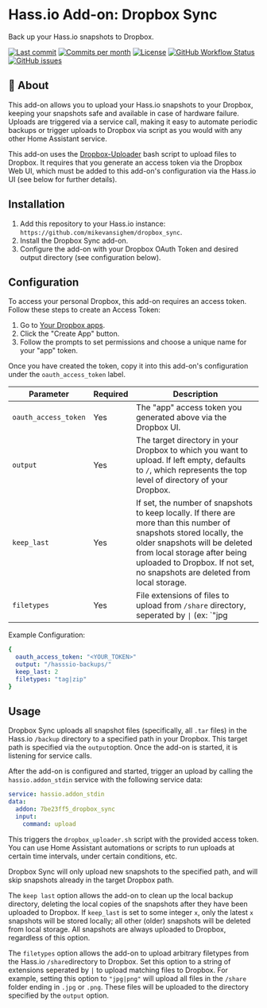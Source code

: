 # Hass.io Add-on: Dropbox Sync

Back up your Hass.io snapshots to Dropbox.

[![Last commit](https://img.shields.io/github/last-commit/mikevansighem/test_addon?style=flat-square)](https://github.com/mikevansighem/test_addon/commits/master)
[![Commits per month](https://img.shields.io/github/commit-activity/m/mikevansighem/test_addon?style=flat-square)](https://github.com/mikevansighem/test_addon/commits/master)
[![License](https://img.shields.io/github/license/mikevansighem/test_addon?style=flat-square)](https://github.com/mikevansighem/test_addon/blob/master/LICENSE)
[![GitHub Workflow Status](https://img.shields.io/github/workflow/status/mikevansighem/test_addon/Home%20Assistant%20CI?style=flat-square)](https://github.com/mikevansighem/test_addon/actions)
[![GitHub issues](https://img.shields.io/github/issues-raw/mikevansighem/test_addon?style=flat-square)](https://github.com/mikevansighem/test_addon/issues)

## :page_facing_up: About

This add-on allows you to upload your Hass.io snapshots to your Dropbox,
keeping your snapshots safe and available in case of hardware failure. Uploads
are triggered via a service call, making it easy to automate periodic backups
or trigger uploads to Dropbox via script as you would with any other Home
Assistant service.

This add-on uses the [Dropbox-Uploader](https://github.com/andreafabrizi/Dropbox-Uploader)
bash script to upload files to Dropbox. It requires that you generate an access
token via the Dropbox Web UI, which must be added to this add-on's
configuration via the Hass.io UI (see below for further details).

## Installation

1. Add this repository to your Hass.io instance: `https://github.com/mikevansighem/dropbox_sync`.
2. Install the Dropbox Sync add-on.
3. Configure the add-on with your Dropbox OAuth Token and desired output
directory (see configuration below).

## Configuration

To access your personal Dropbox, this add-on requires an access token.
Follow these steps to create an Access Token:

1. Go to [Your Dropbox apps](https://www.dropbox.com/developers/apps).
2. Click the "Create App" button.
3. Follow the prompts to set permissions and choose a unique name for your "app" token.

Once you have created the token, copy it into this add-on's configuration under
the `oauth_access_token` label.

|Parameter|Required|Description|
|---------|--------|-----------|
|`oauth_access_token`|Yes|The "app" access token you generated above via the Dropbox UI.|
|`output`|Yes|The target directory in your Dropbox to which you want to upload. If left empty, defaults to `/`, which represents the top level of directory of your Dropbox.|
|`keep_last`|Yes|If set, the number of snapshots to keep locally. If there are more than this number of snapshots stored locally, the older snapshots will be deleted from local storage after being uploaded to Dropbox. If not set, no snapshots are deleted from local storage.|
|`filetypes`|Yes|File extensions of files to upload from `/share` directory, seperated by <code>&#124;</code> (ex: `"jpg|png" or "png"`).|

Example Configuration:

```yaml
{
  oauth_access_token: "<YOUR_TOKEN>"
  output: "/hasssio-backups/"
  keep_last: 2
  filetypes: "tag|zip"
}
```

## Usage

Dropbox Sync uploads all snapshot files (specifically, all `.tar` files) in the
Hass.io `/backup` directory to a specified path in your Dropbox. This target
path is specified via the `output`option. Once the add-on is started, it is
listening for service calls.

After the add-on is configured and started, trigger an upload by calling the
`hassio.addon_stdin` service with the following service data:

```yaml
service: hassio.addon_stdin
data:
  addon: 7be23ff5_dropbox_sync
  input:
    command: upload

```

This triggers the `dropbox_uploader.sh` script with the provided access token.
You can use Home Assistant automations or scripts to run uploads at certain
time intervals, under certain conditions, etc.

Dropbox Sync will only upload new snapshots to the specified path, and will
skip snapshots already in the target Dropbox path.

The `keep last` option allows the add-on to clean up the local backup
directory, deleting the local copies of the snapshots after they have been
uploaded to Dropbox. If `keep_last` is set to some integer `x`, only the latest
`x` snapshots will be stored locally; all other (older) snapshots will
be deleted from local storage. All snapshots are always uploaded to Dropbox,
regardless of this option.

The `filetypes` option allows the add-on to upload arbitrary filetypes from the
Hass.io `/share`directory to Dropbox. Set this option to a string of extensions
seperated by `|` to upload matching files to Dropbox. For example, setting this
option to `"jpg|png"` will upload all files in the `/share` folder ending in
`.jpg` or `.png`. These files will be uploaded to the directory
specified by the `output` option.
